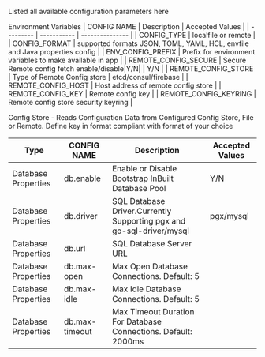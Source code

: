 Listed all available configuration parameters here

Environment Variables
| CONFIG NAME | Description | Accepted Values |
| --------- | ----------- | --------------- |
| CONFIG_TYPE | localfile or remote | 
| CONFIG_FORMAT | supported formats JSON, TOML, YAML, HCL, envfile and Java properties config |
| ENV_CONFIG_PREFIX | Prefix for environment variables to make available in app |
| REMOTE_CONFIG_SECURE | Secure Remote config fetch enable/disable|Y/N| | Y/N |
| REMOTE_CONFIG_STORE | Type of Remote Config store | etcd/consul/firebase |
| REMOTE_CONFIG_HOST | Host address of remote config store |
| REMOTE_CONFIG_KEY | Remote config key |
| REMOTE_CONFIG_KEYRING | Remote config store security keyring |

Config Store - Reads Configuration Data from Configured Config Store, File or Remote. Define key in format compliant with format of your choice

| Type | CONFIG NAME | Description | Accepted Values |
| --------- | ----------- | --------------- | --------------- |
| Database Properties | db.enable | Enable or Disable Bootstrap InBuilt Database Pool | Y/N |
| Database Properties | db.driver | SQL Database Driver.Currently Supporting pgx and go-sql-driver/mysql | pgx/mysql |
| Database Properties | db.url | SQL Database Server URL |  |
| Database Properties | db.max-open | Max Open Database Connections. Default: 5 |  |
| Database Properties | db.max-idle | Max Idle Database Connections. Default: 5 |  |
| Database Properties | db.max-timeout | Max Timeout Duration For Database Connections. Default: 2000ms |  |

